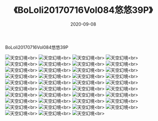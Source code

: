 ﻿---
layout: post
title: 《BoLoli20170716Vol084悠悠39P》
date: 2020-09-08
img: http://photo.orgx.cf/性感/2020/BoLoli20170716Vol084悠悠39P/000.jpg
tags: [美女,性感,泳衣]
---

BoLoli20170716Vol084悠悠39P



![天空幻境](http://photo.orgx.cf/性感/2020/BoLoli20170716Vol084悠悠39P/001.jpg''天空幻境'')<br>
![天空幻境](http://photo.orgx.cf/性感/2020/BoLoli20170716Vol084悠悠39P/002.jpg''天空幻境'')<br>
![天空幻境](http://photo.orgx.cf/性感/2020/BoLoli20170716Vol084悠悠39P/003.jpg''天空幻境'')<br>
![天空幻境](http://photo.orgx.cf/性感/2020/BoLoli20170716Vol084悠悠39P/004.jpg''天空幻境'')<br>
![天空幻境](http://photo.orgx.cf/性感/2020/BoLoli20170716Vol084悠悠39P/005.jpg''天空幻境'')<br>
![天空幻境](http://photo.orgx.cf/性感/2020/BoLoli20170716Vol084悠悠39P/006.jpg''天空幻境'')<br>
![天空幻境](http://photo.orgx.cf/性感/2020/BoLoli20170716Vol084悠悠39P/007.jpg''天空幻境'')<br>
![天空幻境](http://photo.orgx.cf/性感/2020/BoLoli20170716Vol084悠悠39P/008.jpg''天空幻境'')<br>
![天空幻境](http://photo.orgx.cf/性感/2020/BoLoli20170716Vol084悠悠39P/009.jpg''天空幻境'')<br>
![天空幻境](http://photo.orgx.cf/性感/2020/BoLoli20170716Vol084悠悠39P/010.jpg''天空幻境'')<br>
![天空幻境](http://photo.orgx.cf/性感/2020/BoLoli20170716Vol084悠悠39P/011.jpg''天空幻境'')<br>
![天空幻境](http://photo.orgx.cf/性感/2020/BoLoli20170716Vol084悠悠39P/012.jpg''天空幻境'')<br>
![天空幻境](http://photo.orgx.cf/性感/2020/BoLoli20170716Vol084悠悠39P/013.jpg''天空幻境'')<br>
![天空幻境](http://photo.orgx.cf/性感/2020/BoLoli20170716Vol084悠悠39P/014.jpg''天空幻境'')<br>
![天空幻境](http://photo.orgx.cf/性感/2020/BoLoli20170716Vol084悠悠39P/015.jpg''天空幻境'')<br>
![天空幻境](http://photo.orgx.cf/性感/2020/BoLoli20170716Vol084悠悠39P/016.jpg''天空幻境'')<br>
![天空幻境](http://photo.orgx.cf/性感/2020/BoLoli20170716Vol084悠悠39P/017.jpg''天空幻境'')<br>
![天空幻境](http://photo.orgx.cf/性感/2020/BoLoli20170716Vol084悠悠39P/018.jpg''天空幻境'')<br>
![天空幻境](http://photo.orgx.cf/性感/2020/BoLoli20170716Vol084悠悠39P/019.jpg''天空幻境'')<br>
![天空幻境](http://photo.orgx.cf/性感/2020/BoLoli20170716Vol084悠悠39P/020.jpg''天空幻境'')<br>
![天空幻境](http://photo.orgx.cf/性感/2020/BoLoli20170716Vol084悠悠39P/021.jpg''天空幻境'')<br>
![天空幻境](http://photo.orgx.cf/性感/2020/BoLoli20170716Vol084悠悠39P/022.jpg''天空幻境'')<br>
![天空幻境](http://photo.orgx.cf/性感/2020/BoLoli20170716Vol084悠悠39P/023.jpg''天空幻境'')<br>
![天空幻境](http://photo.orgx.cf/性感/2020/BoLoli20170716Vol084悠悠39P/024.jpg''天空幻境'')<br>
![天空幻境](http://photo.orgx.cf/性感/2020/BoLoli20170716Vol084悠悠39P/025.jpg''天空幻境'')<br>
![天空幻境](http://photo.orgx.cf/性感/2020/BoLoli20170716Vol084悠悠39P/026.jpg''天空幻境'')<br>
![天空幻境](http://photo.orgx.cf/性感/2020/BoLoli20170716Vol084悠悠39P/027.jpg''天空幻境'')<br>
![天空幻境](http://photo.orgx.cf/性感/2020/BoLoli20170716Vol084悠悠39P/028.jpg''天空幻境'')<br>
![天空幻境](http://photo.orgx.cf/性感/2020/BoLoli20170716Vol084悠悠39P/029.jpg''天空幻境'')<br>
![天空幻境](http://photo.orgx.cf/性感/2020/BoLoli20170716Vol084悠悠39P/030.jpg''天空幻境'')<br>
![天空幻境](http://photo.orgx.cf/性感/2020/BoLoli20170716Vol084悠悠39P/031.jpg''天空幻境'')<br>
![天空幻境](http://photo.orgx.cf/性感/2020/BoLoli20170716Vol084悠悠39P/032.jpg''天空幻境'')<br>
![天空幻境](http://photo.orgx.cf/性感/2020/BoLoli20170716Vol084悠悠39P/033.jpg''天空幻境'')<br>
![天空幻境](http://photo.orgx.cf/性感/2020/BoLoli20170716Vol084悠悠39P/034.jpg''天空幻境'')<br>
![天空幻境](http://photo.orgx.cf/性感/2020/BoLoli20170716Vol084悠悠39P/035.jpg''天空幻境'')<br>
![天空幻境](http://photo.orgx.cf/性感/2020/BoLoli20170716Vol084悠悠39P/036.jpg''天空幻境'')<br>
![天空幻境](http://photo.orgx.cf/性感/2020/BoLoli20170716Vol084悠悠39P/037.jpg''天空幻境'')<br>
![天空幻境](http://photo.orgx.cf/性感/2020/BoLoli20170716Vol084悠悠39P/038.jpg''天空幻境'')<br>
![天空幻境](http://photo.orgx.cf/性感/2020/BoLoli20170716Vol084悠悠39P/039.jpg''天空幻境'')<br>